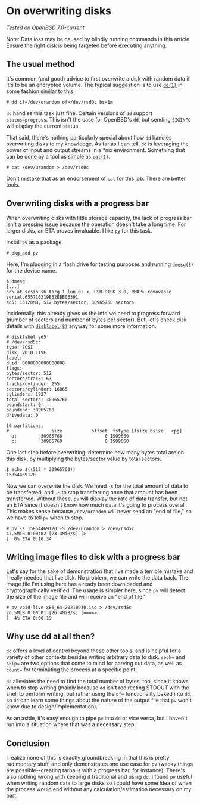# On overwriting disks

*Tested on OpenBSD 7.0-current*

Note: Data loss may be caused by blindly running commands in this
article. Ensure the right disk is being targeted before executing
anything.

## The usual method

It's common (and good) advice to first overwrite a disk with random data
if it's to be an encrypted volume. The typical suggestion is to use
[`dd(1)`](https://man.openbsd.org/dd) in some fashion similar to this:

```
# dd if=/dev/urandom of=/dev/rsd0c bs=1m
```

`dd` handles this task just fine. Certain versions of `dd` support
`status=progress`. This isn't the case for OpenBSD's `dd`,
but sending `SIGINFO` will display the current status.

That said, there's nothing particularly special about how `dd` handles
overwriting disks to my knowledge. As far as I can tell, `dd` is
leveraging the power of input and output streams in a *nix environment.
Something that can be done by a tool as simple as
[`cat(1)`](https://man.openbsd.org/cat).

```
# cat /dev/urandom > /dev/rsd0c
```

Don't mistake that as an endorsement of `cat` for this job. There are
better tools.

## Overwriting disks with a progress bar

When overwriting disks with little storage capacity, the lack of
progress bar isn't a pressing issue because the operation doesn't take a
long time. For larger disks, an ETA proves invaluable. I like
[`pv`](http://ivarch.com/programs/pv.shtml) for this task.

Install `pv` as a package.

```
# pkg_add pv
```

Here, I'm plugging in a flash drive for testing purposes and running
[`dmesg(8)`](https://man.openbsd.org/dmesg) for the device name.

```
$ dmesg
[...]
sd5 at scsibus6 targ 1 lun 0: <, USB DISK 3.0, PMAP> removable serial.655716319B52EBB03391
sd5: 15120MB, 512 bytes/sector, 30965760 sectors
```

Incidentally, this already gives us the info we need to progress forward
(number of sectors and number of bytes per sector). But, let's check disk
details with [`disklabel(8)`](https://man.openbsd.org/disklabel) anyway
for some more information.

```
# disklabel sd5
# /dev/rsd5c:
type: SCSI
disk: VOID_LIVE
label:
duid: 0000000000000000
flags:
bytes/sector: 512
sectors/track: 63
tracks/cylinder: 255
sectors/cylinder: 16065
cylinders: 1927
total sectors: 30965760
boundstart: 0
boundend: 30965760
drivedata: 0

16 partitions:
#                size           offset  fstype [fsize bsize   cpg]
  a:         30965760                0 ISO9660
  c:         30965760                0 ISO9660
```

One last step before overwriting: determine how many bytes total are on
this disk, by multiplying the bytes/sector value by total sectors.

```
$ echo $((512 * 30965760))
15854469120
```

Now we can overwrite the disk. We need `-s` for the total amount of data
to be transferred, and `-S` to stop transferring once that amount has
been transferred. Without these, `pv` will display the rate of data
transfer, but not an ETA since it doesn't know how much data it's going
to process overall. This makes sense because `/dev/urandom` will never send an "end
of file," so we have to tell `pv` when to stop.

```
# pv -s 15854469120 -S /dev/urandom > /dev/rsd5c
47.5MiB 0:00:02 [23.4MiB/s] [>                                                                                                                                              ]  0% ETA 0:10:34
```

## Writing image files to disk with a progress bar

Let's say for the sake of demonstration that I've made a terrible
mistake and I really needed that live disk. No problem, we can write the
data back. The image file I'm using here has already been downloaded
and cryptographically verified. The usage is simpler here, since `pv`
will detect the size of the image file and will receive an "end of
file."

```
# pv void-live-x86_64-20210930.iso > /dev/rsd5c
26.5MiB 0:00:01 [26.4MiB/s] [====>                                                                                                                                          ]  4% ETA 0:00:19
```

## Why use dd at all then?

`dd` offers a level of control beyond these other tools, and is helpful
for a variety of other contexts besides writing arbitrary data to disk.
`seek=` and `skip=` are two options that come to mind for carving out
data, as well as `count=` for terminating the process at a specific
point.

`dd` alleviates the need to find the total number of bytes, too, since
it knows when to stop writing (mainly because `dd` isn't redirecting
STDOUT with the shell to perform writing, but rather using the `of=`
functionality baked into `dd`, so `dd` can learn some things about the
nature of the output file that `pv` won't know due to
design/implementation).

As an aside, it's easy enough to pipe `pv` into `dd` or vice versa, but
I haven't run into a situation where that was a necessary step.

## Conclusion

I realize none of this is exactly groundbreaking in that this is pretty
rudimentary stuff, and only demonstrates one use case for `pv` (wacky
things are possible--creating tarballs with a progress bar, for
instance). There's also nothing wrong with keeping it traditional and
using `dd`. I found `pv` useful when writing random data to large disks
so I could have some idea of when the process would end without any
calculation/estimation necessary on my part.
